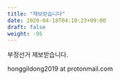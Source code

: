 ```yaml
---
title: "제보받습니다"
date: 2020-04-18T04:10:23+09:00
draft: false
weight: -95
---
```


부정선거 제보받습니다.

honggildong2019 at protonmail.com

